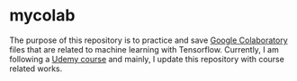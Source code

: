 # mycolab
The purpose of this repository is to practice and save [Google Colaboratory](https://colab.research.google.com/?utm_source=scs-index) files that are related to machine learning with Tensorflow. Currently, I am following a [Udemy course](https://www.udemy.com/share/104sRw3@D4fIWuFk4kfelFPyPMINZmgld0UP4HVnutCd3x8Prd0WQgOhAyBn1yjjPbdZiHwNcw==/) and mainly, I update this repository with course related works.

